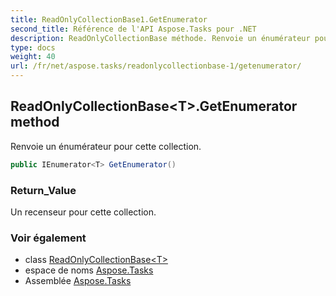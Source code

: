```yaml
---
title: ReadOnlyCollectionBase1.GetEnumerator
second_title: Référence de l'API Aspose.Tasks pour .NET
description: ReadOnlyCollectionBase méthode. Renvoie un énumérateur pour cette collection.
type: docs
weight: 40
url: /fr/net/aspose.tasks/readonlycollectionbase-1/getenumerator/
---
```

## ReadOnlyCollectionBase&lt;T&gt;.GetEnumerator method

Renvoie un énumérateur pour cette collection.

```csharp
public IEnumerator<T> GetEnumerator()
```

### Return_Value

Un recenseur pour cette collection.

### Voir également

* class [ReadOnlyCollectionBase&lt;T&gt;](../)
* espace de noms [Aspose.Tasks](../../readonlycollectionbase-1/)
* Assemblée [Aspose.Tasks](../../../)


